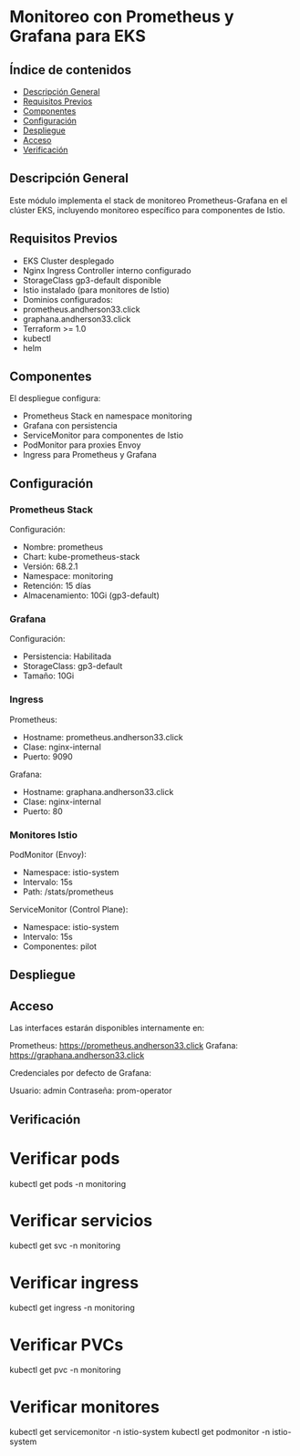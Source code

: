 # Monitoreo con Prometheus y Grafana para EKS

## Índice de contenidos
* [Descripción General](#descripcion)
* [Requisitos Previos](#requisitos)
* [Componentes](#componentes)
* [Configuración](#configuracion)
* [Despliegue](#despliegue)
* [Acceso](#acceso)
* [Verificación](#verificacion)

<a name="descripcion"></a>
## Descripción General
Este módulo implementa el stack de monitoreo Prometheus-Grafana en el clúster EKS, incluyendo monitoreo específico para componentes de Istio.

<a name="requisitos"></a>
## Requisitos Previos
- EKS Cluster desplegado
- Nginx Ingress Controller interno configurado
- StorageClass gp3-default disponible
- Istio instalado (para monitores de Istio)
- Dominios configurados:
 - prometheus.andherson33.click
 - graphana.andherson33.click
- Terraform >= 1.0
- kubectl
- helm

<a name="componentes"></a>
## Componentes
El despliegue configura:
- Prometheus Stack en namespace monitoring
- Grafana con persistencia
- ServiceMonitor para componentes de Istio
- PodMonitor para proxies Envoy
- Ingress para Prometheus y Grafana

<a name="configuracion"></a>
## Configuración

### Prometheus Stack

Configuración:
- Nombre: prometheus
- Chart: kube-prometheus-stack
- Versión: 68.2.1
- Namespace: monitoring
- Retención: 15 días
- Almacenamiento: 10Gi (gp3-default)

### Grafana
Configuración:
- Persistencia: Habilitada
- StorageClass: gp3-default
- Tamaño: 10Gi

### Ingress
Prometheus:
- Hostname: prometheus.andherson33.click
- Clase: nginx-internal
- Puerto: 9090

Grafana:
- Hostname: graphana.andherson33.click
- Clase: nginx-internal
- Puerto: 80

### Monitores Istio

PodMonitor (Envoy):
- Namespace: istio-system
- Intervalo: 15s
- Path: /stats/prometheus

ServiceMonitor (Control Plane):
- Namespace: istio-system
- Intervalo: 15s
- Componentes: pilot

<a name="despliegue"></a>
## Despliegue


<a name="acceso"></a>
## Acceso

Las interfaces estarán disponibles internamente en:

Prometheus: https://prometheus.andherson33.click
Grafana: https://graphana.andherson33.click

Credenciales por defecto de Grafana:

Usuario: admin
Contraseña: prom-operator

<a name="verificacion"></a>
## Verificación

# Verificar pods
kubectl get pods -n monitoring

# Verificar servicios
kubectl get svc -n monitoring

# Verificar ingress
kubectl get ingress -n monitoring

# Verificar PVCs
kubectl get pvc -n monitoring

# Verificar monitores
kubectl get servicemonitor -n istio-system
kubectl get podmonitor -n istio-system




